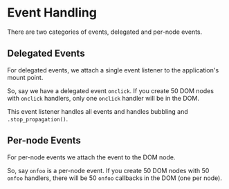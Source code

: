 # Event Handling

There are two categories of events, delegated and per-node events.

## Delegated Events

For delegated events, we attach a single event listener to the application's mount point.

So, say we have a delegated event `onclick`. If you create 50 DOM nodes with `onclick` handlers,
only one `onclick` handler will be in the DOM.

This event listener handles all events and handles bubbling and `.stop_propagation()`.

## Per-node Events

For per-node events we attach the event to the DOM node.

So, say `onfoo` is a per-node event. If you create 50 DOM nodes with 50 `onfoo` handlers,
there will be 50 `onfoo` callbacks in the DOM (one per node).
